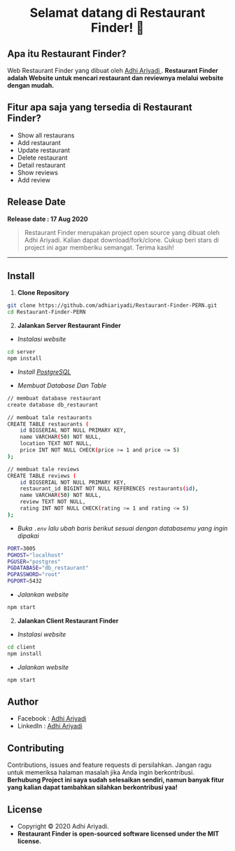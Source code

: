 <h1 align="center">Selamat datang di Restaurant Finder! 👋</h1>

## Apa itu Restaurant Finder?

Web Restaurant Finder yang dibuat oleh <a href="https://github.com/adhiariyadi"> Adhi Ariyadi </a>. **Restaurant Finder adalah Website untuk mencari restaurant dan reviewnya melalui website dengan mudah.**

## Fitur apa saja yang tersedia di Restaurant Finder?

- Show all restaurans
- Add restaurant
- Update restaurant
- Delete restaurant
- Detail restaurant
- Show reviews
- Add review

## Release Date

**Release date : 17 Aug 2020**

> Restaurant Finder merupakan project open source yang dibuat oleh Adhi Ariyadi. Kalian dapat download/fork/clone. Cukup beri stars di project ini agar memberiku semangat. Terima kasih!

---

## Install

1. **Clone Repository**

```bash
git clone https://github.com/adhiariyadi/Restaurant-Finder-PERN.git
cd Restaurant-Finder-PERN
```

2. **Jalankan Server Restaurant Finder**

- _Instalasi website_

```bash
cd server
npm install
```

- _Install <a href="https://www.enterprisedb.com/downloads/postgres-postgresql-downloads">PostgreSQL</a>_

- _Membuat Database Dan Table_

```bash
// membuat database restaurant
create database db_restaurant

// membuat tale restaurants
CREATE TABLE restaurants (
    id BIGSERIAL NOT NULL PRIMARY KEY,
    name VARCHAR(50) NOT NULL,
    location TEXT NOT NULL,
    price INT NOT NULL CHECK(price >= 1 and price <= 5)
);

// membuat tale reviews
CREATE TABLE reviews (
    id BIGSERIAL NOT NULL PRIMARY KEY,
    restaurant_id BIGINT NOT NULL REFERENCES restaurants(id),
    name VARCHAR(50) NOT NULL,
    review TEXT NOT NULL,
    rating INT NOT NULL CHECK(rating >= 1 and rating <= 5)
);
```

- _Buka `.env` lalu ubah baris berikut sesuai dengan databasemu yang ingin dipakai_

```bash
PORT=3005
PGHOST="localhost"
PGUSER="postgres"
PGDATABASE="db_restaurant"
PGPASSWORD="root"
PGPORT=5432
```

- _Jalankan website_

```bash
npm start
```

2. **Jalankan Client Restaurant Finder**

- _Instalasi website_

```bash
cd client
npm install
```

- _Jalankan website_

```bash
npm start
```

## Author

- Facebook : <a href="https://web.facebook.com/adhiariyadi.me/"> Adhi Ariyadi</a>
- LinkedIn : <a href="https://www.linkedin.com/in/adhiariyadi/"> Adhi Ariyadi</a>

## Contributing

Contributions, issues and feature requests di persilahkan.
Jangan ragu untuk memeriksa halaman masalah jika Anda ingin berkontribusi. **Berhubung Project ini saya sudah selesaikan sendiri, namun banyak fitur yang kalian dapat tambahkan silahkan berkontribusi yaa!**

## License

- Copyright © 2020 Adhi Ariyadi.
- **Restaurant Finder is open-sourced software licensed under the MIT license.**
